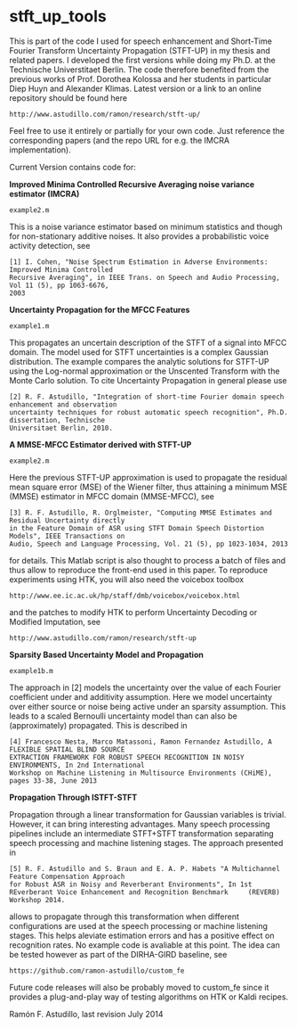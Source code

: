 stft_up_tools
=============

This is part of the code I used for speech enhancement and Short-Time Fourier Transform Uncertainty Propagation (STFT-UP) in my thesis and related papers. I developed the first versions while doing my Ph.D. at the Technische Universtitaet Berlin. The code therefore benefited from the previous works of Prof. Dorothea Kolossa and her students in particular Diep Huyn and Alexander Klimas. Latest version or a link to an online repository should be found here

    http://www.astudillo.com/ramon/research/stft-up/ 

Feel free to use it entirely or partially for your own code. Just reference the corresponding papers (and the repo URL for e.g. the IMCRA implementation). 

Current Version contains code for:

**Improved Minima Controlled Recursive Averaging noise variance estimator (IMCRA)** 

    example2.m

This is a noise variance estimator based on minimum statistics and though for non-stationary additive noises. It also provides a probabilistic voice activity detection, see 

    [1] I. Cohen, "Noise Spectrum Estimation in Adverse Environments: Improved Minima Controlled 
    Recursive Averaging", in IEEE Trans. on Speech and Audio Processing, Vol 11 (5), pp 1063-6676,
    2003  

**Uncertainty Propagation for the MFCC Features**

    example1.m

This propagates an uncertain description of the STFT of a signal into MFCC domain. The model used for STFT uncertainties is a complex Gaussian distribution. The example compares the analytic solutions for STFT-UP using the Log-normal approximation or the Unscented Transform with the Monte Carlo solution. To cite Uncertainty Propagation in general please use

    [2] R. F. Astudillo, "Integration of short-time Fourier domain speech enhancement and observation
    uncertainty techniques for robust automatic speech recognition", Ph.D. dissertation, Technische 
    Universitaet Berlin, 2010.

**A MMSE-MFCC Estimator derived with STFT-UP**

    example2.m

Here the previous STFT-UP approximation is used to propagate the residual mean square error (MSE) of the Wiener filter, thus attaining a minimum MSE (MMSE) estimator in MFCC domain (MMSE-MFCC), see

    [3] R. F. Astudillo, R. Orglmeister, "Computing MMSE Estimates and Residual Uncertainty directly
    in the Feature Domain of ASR using STFT Domain Speech Distortion Models", IEEE Transactions on
    Audio, Speech and Language Processing, Vol. 21 (5), pp 1023-1034, 2013

for details. This Matlab script is also thought to process a batch of files and thus allow to reproduce the front-end used in this paper. To reproduce experiments using HTK, you will also need the voicebox toolbox   

    http://www.ee.ic.ac.uk/hp/staff/dmb/voicebox/voicebox.html 

and the patches to modify HTK to perform Uncertainty Decoding or Modified Imputation, see

    http://www.astudillo.com/ramon/research/stft-up

**Sparsity Based Uncertainty Model and Propagation**

    example1b.m

The approach in [2] models the uncertainty over the value of each Fourier coefficient under and additivity assumption. Here we model uncertainty over either source or noise being active under an sparsity assumption. This leads to a scaled Bernoulli uncertainty model than can also be (approximately) propagated. This is described in

    [4] Francesco Nesta, Marco Matassoni, Ramon Fernandez Astudillo, A FLEXIBLE SPATIAL BLIND SOURCE 
    EXTRACTION FRAMEWORK FOR ROBUST SPEECH RECOGNITION IN NOISY ENVIRONMENTS, In 2nd International 
    Workshop on Machine Listening in Multisource Environments (CHiME), pages 33-38, June 2013

**Propagation Through ISTFT-STFT**

Propagation through a linear transformation for Gaussian variables is trivial. However, it can bring interesting advantages. Many speech processing pipelines include an intermediate STFT+STFT transformation separating speech
processing and machine listening stages. The approach presented in

    [5] R. F. Astudillo and S. Braun and E. A. P. Habets "A Multichannel Feature Compensation Approach 
    for Robust ASR in Noisy and Reverberant Environments", In 1st REverberant Voice Enhancement and Recognition Benchmark     (REVERB) Workshop 2014.   

allows to propagate through this transformation when different configurations are used at the speech processing or machine listening stages. This helps aleviate estimation errors and has a positive effect on recognition rates. No example code is avaliable at this point. The idea can be tested however as part of the DIRHA-GIRD baseline, see

    https://github.com/ramon-astudillo/custom_fe
    
Future code releases will also be probably moved to custom_fe since it provides a plug-and-play way of testing algorithms on HTK or Kaldi recipes.

Ramón F. Astudillo, last revision July 2014
